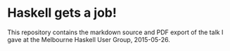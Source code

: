 # Haskell gets a job!

This repository contains the markdown source and PDF export of the talk I gave at the Melbourne Haskell User Group, 2015-05-26.
